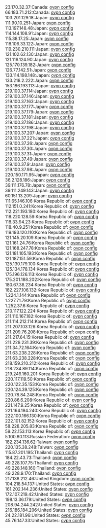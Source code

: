 23.170.32.37:Canada: [ovpn config](vpn/23_170_32_37.ovpn)  
66.183.71.212:Canada: [ovpn config](vpn/66_183_71_212.ovpn)  
103.201.129.18:Japan: [ovpn config](vpn/103_201_129_18.ovpn)  
111.90.10.251:Japan: [ovpn config](vpn/111_90_10_251.ovpn)  
113.197.148.48:Japan: [ovpn config](vpn/113_197_148_48.ovpn)  
114.144.108.91:Japan: [ovpn config](vpn/114_144_108_91.ovpn)  
115.38.17.25:Japan: [ovpn config](vpn/115_38_17_25.ovpn)  
118.106.33.122:Japan: [ovpn config](vpn/118_106_33_122.ovpn)  
119.230.210.111:Japan: [ovpn config](vpn/119_230_210_111.ovpn)  
121.102.62.130:Japan: [ovpn config](vpn/121_102_62_130.ovpn)  
121.119.124.90:Japan: [ovpn config](vpn/121_119_124_90.ovpn)  
125.170.139.182:Japan: [ovpn config](vpn/125_170_139_182.ovpn)  
126.77.142.51:Japan: [ovpn config](vpn/126_77_142_51.ovpn)  
133.114.198.148:Japan: [ovpn config](vpn/133_114_198_148.ovpn)  
133.218.2.222:Japan: [ovpn config](vpn/133_218_2_222.ovpn)  
153.186.193.113:Japan: [ovpn config](vpn/153_186_193_113.ovpn)  
219.100.37.114:Japan: [ovpn config](vpn/219_100_37_114.ovpn)  
219.100.37.146:Japan: [ovpn config](vpn/219_100_37_146.ovpn)  
219.100.37.163:Japan: [ovpn config](vpn/219_100_37_163.ovpn)  
219.100.37.177:Japan: [ovpn config](vpn/219_100_37_177.ovpn)  
219.100.37.179:Japan: [ovpn config](vpn/219_100_37_179.ovpn)  
219.100.37.181:Japan: [ovpn config](vpn/219_100_37_181.ovpn)  
219.100.37.186:Japan: [ovpn config](vpn/219_100_37_186.ovpn)  
219.100.37.198:Japan: [ovpn config](vpn/219_100_37_198.ovpn)  
219.100.37.207:Japan: [ovpn config](vpn/219_100_37_207.ovpn)  
219.100.37.221:Japan: [ovpn config](vpn/219_100_37_221.ovpn)  
219.100.37.26:Japan: [ovpn config](vpn/219_100_37_26.ovpn)  
219.100.37.30:Japan: [ovpn config](vpn/219_100_37_30.ovpn)  
219.100.37.31:Japan: [ovpn config](vpn/219_100_37_31.ovpn)  
219.100.37.49:Japan: [ovpn config](vpn/219_100_37_49.ovpn)  
219.100.37.9:Japan: [ovpn config](vpn/219_100_37_9.ovpn)  
219.100.37.98:Japan: [ovpn config](vpn/219_100_37_98.ovpn)  
220.150.171.95:Japan: [ovpn config](vpn/220_150_171_95.ovpn)  
36.2.128.186:Japan: [ovpn config](vpn/36_2_128_186.ovpn)  
39.111.176.78:Japan: [ovpn config](vpn/39_111_176_78.ovpn)  
39.111.249.143:Japan: [ovpn config](vpn/39_111_249_143.ovpn)  
60.151.13.209:Japan: [ovpn config](vpn/60_151_13_209.ovpn)  
111.65.146.106:Korea Republic of: [ovpn config](vpn/111_65_146_106.ovpn)  
112.151.0.241:Korea Republic of: [ovpn config](vpn/112_151_0_241.ovpn)  
112.221.193.180:Korea Republic of: [ovpn config](vpn/112_221_193_180.ovpn)  
118.220.128.59:Korea Republic of: [ovpn config](vpn/118_220_128_59.ovpn)  
118.33.94.23:Korea Republic of: [ovpn config](vpn/118_33_94_23.ovpn)  
118.40.9.251:Korea Republic of: [ovpn config](vpn/118_40_9_251.ovpn)  
119.193.120.110:Korea Republic of: [ovpn config](vpn/119_193_120_110.ovpn)  
121.145.20.109:Korea Republic of: [ovpn config](vpn/121_145_20_109.ovpn)  
121.161.24.76:Korea Republic of: [ovpn config](vpn/121_161_24_76.ovpn)  
121.168.247.78:Korea Republic of: [ovpn config](vpn/121_168_247_78.ovpn)  
121.181.105.193:Korea Republic of: [ovpn config](vpn/121_181_105_193.ovpn)  
121.187.151.59:Korea Republic of: [ovpn config](vpn/121_187_151_59.ovpn)  
125.130.179.100:Korea Republic of: [ovpn config](vpn/125_130_179_100.ovpn)  
125.134.178.134:Korea Republic of: [ovpn config](vpn/125_134_178_134.ovpn)  
175.196.126.113:Korea Republic of: [ovpn config](vpn/175_196_126_113.ovpn)  
175.201.188.202:Korea Republic of: [ovpn config](vpn/175_201_188_202.ovpn)  
180.67.38.234:Korea Republic of: [ovpn config](vpn/180_67_38_234.ovpn)  
182.227.106.132:Korea Republic of: [ovpn config](vpn/182_227_106_132.ovpn)  
1.224.1.144:Korea Republic of: [ovpn config](vpn/1_224_1_144.ovpn)  
1.227.71.79:Korea Republic of: [ovpn config](vpn/1_227_71_79.ovpn)  
1.252.37.6:Korea Republic of: [ovpn config](vpn/1_252_37_6.ovpn)  
210.117.122.224:Korea Republic of: [ovpn config](vpn/210_117_122_224.ovpn)  
211.110.167.182:Korea Republic of: [ovpn config](vpn/211_110_167_182.ovpn)  
211.114.212.114:Korea Republic of: [ovpn config](vpn/211_114_212_114.ovpn)  
211.207.103.126:Korea Republic of: [ovpn config](vpn/211_207_103_126.ovpn)  
211.209.76.208:Korea Republic of: [ovpn config](vpn/211_209_76_208.ovpn)  
211.217.64.15:Korea Republic of: [ovpn config](vpn/211_217_64_15.ovpn)  
211.229.231.39:Korea Republic of: [ovpn config](vpn/211_229_231_39.ovpn)  
211.34.72.164:Korea Republic of: [ovpn config](vpn/211_34_72_164.ovpn)  
211.63.238.228:Korea Republic of: [ovpn config](vpn/211_63_238_228.ovpn)  
211.63.238.228:Korea Republic of: [ovpn config](vpn/211_63_238_228.ovpn)  
218.159.210.212:Korea Republic of: [ovpn config](vpn/218_159_210_212.ovpn)  
218.234.89.114:Korea Republic of: [ovpn config](vpn/218_234_89_114.ovpn)  
219.249.160.201:Korea Republic of: [ovpn config](vpn/219_249_160_201.ovpn)  
220.117.119.50:Korea Republic of: [ovpn config](vpn/220_117_119_50.ovpn)  
220.122.35.153:Korea Republic of: [ovpn config](vpn/220_122_35_153.ovpn)  
220.124.39.125:Korea Republic of: [ovpn config](vpn/220_124_39_125.ovpn)  
220.78.84.248:Korea Republic of: [ovpn config](vpn/220_78_84_248.ovpn)  
220.86.6.208:Korea Republic of: [ovpn config](vpn/220_86_6_208.ovpn)  
221.147.9.25:Korea Republic of: [ovpn config](vpn/221_147_9_25.ovpn)  
221.164.194.240:Korea Republic of: [ovpn config](vpn/221_164_194_240.ovpn)  
222.100.166.130:Korea Republic of: [ovpn config](vpn/222_100_166_130.ovpn)  
222.101.82.152:Korea Republic of: [ovpn config](vpn/222_101_82_152.ovpn)  
58.228.205.83:Korea Republic of: [ovpn config](vpn/58_228_205_83.ovpn)  
59.22.153.113:Korea Republic of: [ovpn config](vpn/59_22_153_113.ovpn)  
5.100.80.113:Russian Federation: [ovpn config](vpn/5_100_80_113.ovpn)  
182.234.136.62:Taiwan: [ovpn config](vpn/182_234_136_62.ovpn)  
220.135.38.248:Taiwan: [ovpn config](vpn/220_135_38_248.ovpn)  
115.87.201.195:Thailand: [ovpn config](vpn/115_87_201_195.ovpn)  
184.22.43.73:Thailand: [ovpn config](vpn/184_22_43_73.ovpn)  
49.228.107.75:Thailand: [ovpn config](vpn/49_228_107_75.ovpn)  
49.228.148.160:Thailand: [ovpn config](vpn/49_228_148_160.ovpn)  
49.228.9.170:Thailand: [ovpn config](vpn/49_228_9_170.ovpn)  
217.138.212.46:United Kingdom: [ovpn config](vpn/217_138_212_46.ovpn)  
104.218.54.137:United States: [ovpn config](vpn/104_218_54_137.ovpn)  
161.202.144.236:United States: [ovpn config](vpn/161_202_144_236.ovpn)  
172.107.219.42:United States: [ovpn config](vpn/172_107_219_42.ovpn)  
198.13.36.179:United States: [ovpn config](vpn/198_13_36_179.ovpn)  
208.94.244.242:United States: [ovpn config](vpn/208_94_244_242.ovpn)  
216.186.184.206:United States: [ovpn config](vpn/216_186_184_206.ovpn)  
24.22.181.96:United States: [ovpn config](vpn/24_22_181_96.ovpn)  
45.76.147.33:United States: [ovpn config](vpn/45_76_147_33.ovpn)  
